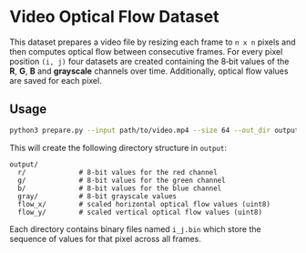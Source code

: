 # Video Optical Flow Dataset

This dataset prepares a video file by resizing each frame to `n x n` pixels and then
computes optical flow between consecutive frames. For every pixel position `(i, j)`
four datasets are created containing the 8‑bit values of the **R**, **G**, **B** and
**grayscale** channels over time. Additionally, optical flow values are saved for
each pixel.

## Usage

```bash
python3 prepare.py --input path/to/video.mp4 --size 64 --out_dir output
```

This will create the following directory structure in `output`:

```
output/
  r/             # 8-bit values for the red channel
  g/             # 8-bit values for the green channel
  b/             # 8-bit values for the blue channel
  gray/          # 8-bit grayscale values
  flow_x/        # scaled horizontal optical flow values (uint8)
  flow_y/        # scaled vertical optical flow values (uint8)
```

Each directory contains binary files named `i_j.bin` which store the sequence of
values for that pixel across all frames.
